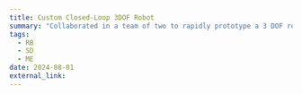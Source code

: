 ```yaml
---
title: Custom Closed-Loop 3DOF Robot
summary: "Collaborated in a team of two to rapidly prototype a 3 DOF robot, designing and 3D printing custom parts in SolidWorks. Built a closed-loop control system using an Arduino Due with stepper motors and magnetic encoders, achieving precise motion control."
tags:
  - RB
  - SD
  - ME
date: 2024-08-01
external_link: 
---
```

